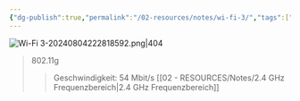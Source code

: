 ```yaml
---
{"dg-publish":true,"permalink":"/02-resources/notes/wi-fi-3/","tags":["informatik/netzwerk/wifi"],"noteIcon":"","updated":"2025-10-29T12:59:11.322+01:00"}
---
```


![Wi-Fi 3-20240804222818592.png|404](/img/user/02%20-%20RESOURCES/Files/IMG/Wi-Fi%203-20240804222818592.png)
>802.11g
>>Geschwindigkeit: 54 Mbit/s
>>[[02 - RESOURCES/Notes/2.4 GHz Frequenzbereich\|2.4 GHz Frequenzbereich]]